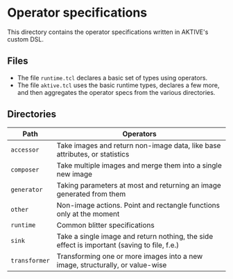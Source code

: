 # Operator specifications

This directory contains the operator specifications written in AKTIVE's custom DSL.

## Files

  - The file `runtime.tcl` declares a basic set of types using operators.
  - The file `aktive.tcl` uses the basic runtime types, declares a few more,
    and then aggregates the operator specs from the various directories.

## Directories

| Path          | Operators |
|---            |---      |
| `accessor`	| Take images and return non-image data, like base attributes, or statistics |
| `composer`	| Take multiple images and merge them into a single new image |
| `generator`	| Taking parameters at most and returning an image generated from them |
| `other`	| Non-image actions. Point and rectangle functions only at the moment |
| `runtime`	| Common blitter specifications |
| `sink`	| Take a single image and return nothing, the side effect is important (saving to file, f.e.) |
| `transformer`	| Transforming one or more images into a new image, structurally, or value-wise |
